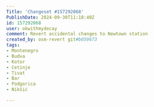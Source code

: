 ```yaml
---
Title: 'Changeset #157292068'
PublishDate: 2024-09-30T11:18:40Z
id: 157292068
user: okwithmydecay
comment: Revert accidental changes to Newtown station
created_by: osm-revert git#b059673
tags:
- Montenegro
- Budva
- Kotor
- Cetinje
- Tivat
- Bar
- Podgorica
- Nikšić

---
```

